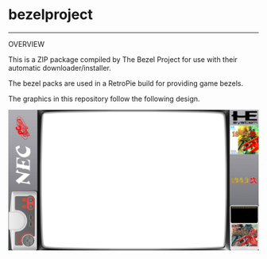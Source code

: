 # bezelproject

-------
OVERVIEW

This is a ZIP package compiled by The Bezel Project for use with their automatic downloader/installer.

The bezel packs are used in a RetroPie build for providing game bezels.

The graphics in this repository follow the following design.

![Sample bezel](https://github.com/thebezelproject/bezelprojectSA-PCEngine/blob/master/retroarch/overlay/GameBezels/PCEngine/1943%20Kai%20(Japan).png?raw=true)
